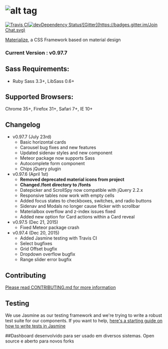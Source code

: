 ![alt tag](https://raw.github.com/dogfalo/materialize/master/images/materialize.gif)
===========

[![Travis CI](https://travis-ci.org/Dogfalo/materialize.svg?branch=master)](https://travis-ci.org/Dogfalo/materialize)[![devDependency Status](https://david-dm.org/Dogfalo/materialize/dev-status.svg)](https://david-dm.org/Dogfalo/materialize#info=devDependencies)[![Gitter](https://badges.gitter.im/Join Chat.svg)](https://gitter.im/Dogfalo/materialize?utm_source=badge&utm_medium=badge&utm_campaign=pr-badge&utm_content=badge)

[Materialize](http://materializecss.com/), a CSS Framework based on material design

### Current Version : v0.97.7

## Sass Requirements:
- Ruby Sass 3.3+, LibSass 0.6+

## Supported Browsers:
Chrome 35+, Firefox 31+, Safari 7+, IE 10+

## Changelog
- v0.97.7 (July 23rd)
  - Basic horizontal cards
  - Carousel bug fixes and new features
  - Updated sidenav styles and new component
  - Meteor package now supports Sass
  - Autocomplete form component
  - Chips jQuery plugin
- v0.97.6 (April 1st)
  - **Removed deprecated material icons from project**
  - **Changed /font directory to /fonts**
  - Datepicker and ScrollSpy now compatible with jQuery 2.2.x
  - Responsive tables now work with empty cells
  - Added focus states to checkboxes, switches, and radio buttons
  - Sidenav and Modals no longer cause flicker with scrollbar
  - Materialbox overflow and z-index issues fixed
  - Added new option for Card actions within a Card reveal
- v0.97.5 (Dec 21, 2015)
  - Fixed Meteor package crash
- v0.97.4 (Dec 20, 2015)
  - Added Jasmine testing with Travis CI
  - Select bugfixes
  - Grid Offset bugfix
  - Dropdown overflow bugfix
  - Range slider error bugfix



## Contributing
[Please read CONTRIBUTING.md for more information](CONTRIBUTING.md)

## Testing
We use Jasmine as our testing framework and we're trying to write a robust test suite for our components. If you want to help, [here's a starting guide on how to write tests in Jasmine](https://docs.google.com/document/d/1dVM6qGt_b_y9RRhr9X7oZfFydaJIEqB9CT7yekv-4XE/edit?usp=sharing)


##Dashboard desenvolvido para ser usado em diversos sistemas. Open source e aberto para novos forks